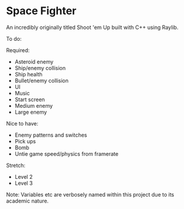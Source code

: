 # Space Fighter
An incredibly originally titled Shoot 'em Up built with C++ using Raylib.

To do:


Required:
- Asteroid enemy
- Ship/enemy collision
- Ship health
- Bullet/enemy collision
- UI
- Music
- Start screen
- Medium enemy
- Large enemy

Nice to have:

- Enemy patterns and switches
- Pick ups
- Bomb
- Untie game speed/physics from framerate

Stretch:

- Level 2
- Level 3


Note: Variables etc are verbosely named within this project due to its academic nature.